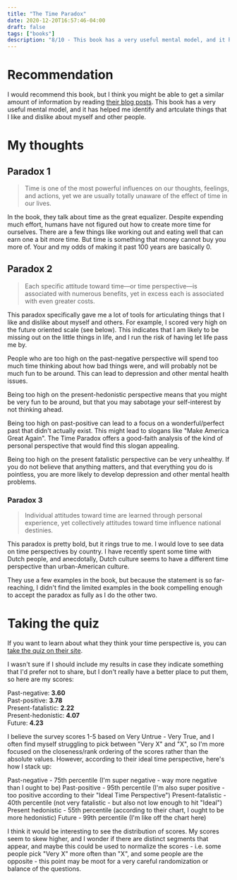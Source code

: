 ```yaml
---
title: "The Time Paradox"
date: 2020-12-20T16:57:46-04:00
draft: false
tags: ["books"]
description: "8/10 - This book has a very useful mental model, and it has helped me identify and artculate things that I like and dislike about myself and others."
---
```


# Recommendation
I would recommend this book, but I think you might be able to get a similar amount of information by reading [their blog posts](https://www.thetimeparadox.com/blog/). This book has a very useful mental model, and it has helped me identify and artculate things that I like and dislike about myself and other people.

# My thoughts

## Paradox 1

> Time is one of the most powerful influences on our thoughts, feelings, and actions, yet we are usually totally unaware of the effect of time in our lives.

In the book, they talk about time as the great equalizer. Despite expending much effort, humans have not figured out how to create more time for ourselves. There are a few things like working out and eating well that can earn one a bit more time. But time is something that money cannot buy you more of. Your and my odds of making it past 100 years are basically 0.

## Paradox 2

> Each specific attitude toward time—or time perspective—is associated with numerous benefits, yet in excess each is associated with even greater costs.

This paradox specifically gave me a lot of tools for articulating things that I like and dislike about myself and others. For example, I scored very high on the future oriented scale (see below). This indicates that I am likely to be missing out on the little things in life, and I run the risk of having let life pass me by.

People who are too high on the past-negative perspective will spend too much time thinking about how bad things were, and will probably not be much fun to be around. This can lead to depression and other mental health issues.

Being too high on the present-hedonistic perspective means that you might be very fun to be around, but that you may sabotage your self-interest by not thinking ahead.

Being too high on past-positive can lead to a focus on a wonderful/perfect past that didn't actually exist. This might lead to slogans like "Make America Great Again". The Time Paradox offers a good-faith analysis of the kind of personal perspective that would find this slogan appealing.

Being too high on the present fatalistic perspective can be very unhealthy. If you do not believe that anything matters, and that everything you do is pointless, you are more likely to develop depression and other mental health problems.

### Paradox 3

> Individual attitudes toward time are learned through personal experience, yet collectively attitudes toward time influence national destinies.

This paradox is pretty bold, but it rings true to me. I would love to see data on time perspectives by country. I have recently spent some time with Dutch people, and anecdotally, Dutch culture seems to have a different time perspective than urban-American culture.

They use a few examples in the book, but because the statement is so far-reaching, I didn't find the limited examples in the book compelling enough to accept the paradox as fully as I do the other two.

# Taking the quiz

If you want to learn about what they think your time perspective is, you can [take the quiz on their site](https://www.thetimeparadox.com/zimbardo-time-perspective-inventory/).

I wasn't sure if I should include my results in case they indicate something that I'd prefer not to share, but I don't really have a better place to put them, so here are my scores:

Past-negative: **3.60**  
Past-positive: **3.78**  
Present-fatalistic: **2.22**  
Present-hedonistic: **4.07**  
Future: **4.23**

I believe the survey scores 1-5 based on Very Untrue - Very True, and I often find myself struggling to pick between "Very X" and "X", so I'm more focused on the closeness/rank ordering of the scores rather than the absolute values. However, according to their ideal time perspective, here's how I stack up:

Past-negative - 75th percentile (I'm super negative - way more negative than I ought to be)
Past-positive - 95th percentile (I'm also super positive - too positive according to their "Ideal Time Perspective")
Present-fatalistic - 40th percentile (not very fatalistic - but also not low enough to hit "Ideal")
Present hedonistic - 55th percentile (according to their chart, I ought to be more hedonistic)
Future - 99th percentile (I'm like off the chart here)

I think it would be interesting to see the distribution of scores. My scores seem to skew higher, and I wonder if there are distinct segments that appear, and maybe this could be used to normalize the scores - i.e. some people pick "Very X" more often than "X", and some people are the opposite - this point may be moot for a very careful randomization or balance of the questions.